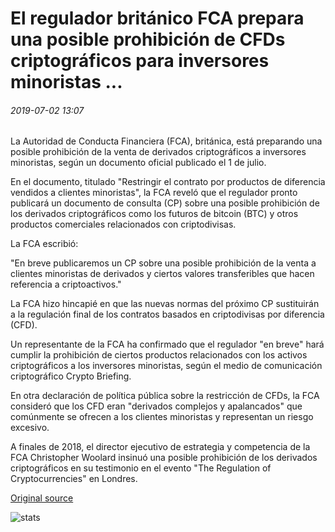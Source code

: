 # El regulador británico FCA prepara una posible prohibición de CFDs criptográficos para inversores minoristas ...

###### 2019-07-02 13:07

La Autoridad de Conducta Financiera (FCA), británica, está preparando una posible prohibición de la venta de derivados criptográficos a inversores minoristas, según un documento oficial publicado el 1 de julio.

En el documento, titulado "Restringir el contrato por productos de diferencia vendidos a clientes minoristas", la FCA reveló que el regulador pronto publicará un documento de consulta (CP) sobre una posible prohibición de los derivados criptográficos como los futuros de bitcoin (BTC) y otros productos comerciales relacionados con criptodivisas.

La FCA escribió:

"En breve publicaremos un CP sobre una posible prohibición de la venta a clientes minoristas de derivados y ciertos valores transferibles que hacen referencia a criptoactivos."

La FCA hizo hincapié en que las nuevas normas del próximo CP sustituirán a la regulación final de los contratos basados en criptodivisas por diferencia (CFD).

Un representante de la FCA ha confirmado que el regulador "en breve" hará cumplir la prohibición de ciertos productos relacionados con los activos criptográficos a los inversores minoristas, según el medio de comunicación criptográfico Crypto Briefing.

En otra declaración de política pública sobre la restricción de CFDs, la FCA consideró que los CFD eran "derivados complejos y apalancados" que comúnmente se ofrecen a los clientes minoristas y representan un riesgo excesivo.

A finales de 2018, el director ejecutivo de estrategia y competencia de la FCA Christopher Woolard insinuó una posible prohibición de los derivados criptográficos en su testimonio en el evento "The Regulation of Cryptocurrencies" en Londres.

[Original source](https://cointelegraph.com/news/british-regulator-fca-prepares-a-potential-ban-of-crypto-cfds-for-retail-investors)

![stats](https://c.statcounter.com/11760860/0/a89fa40b/1/ "stats")
